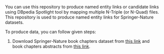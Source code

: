 # 


You can use this repository to produce named entity links or candidate links using DBpedia Spotlight tool by mapping multiple N-Triple (or N-Quad) files. This repository is used to produce named entity links for Springer-Nature datasets.

To produce data, you can follow given steps:

1) Download Springer-Nature book chapters dataset from [this link](http://s3-service-broker-live-afe45d64-24d0-4a96-b6a8-23b79e885eb7.s3-website.eu-central-1.amazonaws.com/2017-11-07/springernature-scigraph-book-chapters-2017.cc-by.2017-11-07.tar.bz2) and book chapters abstracts from [this link](http://s3-service-broker-live-afe45d64-24d0-4a96-b6a8-23b79e885eb7.s3-website.eu-central-1.amazonaws.com/2017-11-07/springernature-scigraph-book-chapters-2017.cc-by-nc.2017-11-07.tar.bz2).




